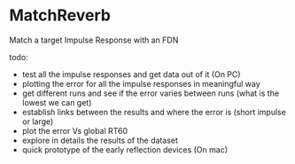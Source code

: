 # MatchReverb
Match a target Impulse Response with an FDN

todo: 

- test all the impulse responses and get data out of it (On PC)
- plotting the error for all the impulse responses in meaningful way
- get different runs and see if the error varies between runs (what is the lowest we can get)
- establish links between the results and where the error is (short impulse or large)
- plot the error Vs global RT60
- explore in details the results of the dataset
- quick prototype of the early reflection devices (On mac)

